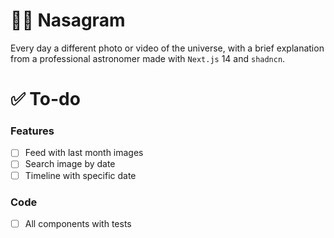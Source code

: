 # 👨‍🚀 Nasagram 

Every day a different photo or video of the universe, with a brief explanation from a professional astronomer made with `Next.js` 14 and `shadncn`.

# ✅ To-do

### Features
- [ ] Feed with last month images
- [ ] Search image by date 
- [ ] Timeline with specific date

### Code
- [ ] All components with tests
 
